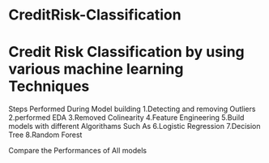 # CreditRisk-Classification
# Credit Risk Classification  by using various machine learning Techniques
<!-- Credit-risk.ipynb contains core logic code -->

Steps Performed During Model building
1.Detecting and removing Outliers
2.performed EDA
3.Removed Colinearity
4.Feature Engineering
5.Build models with different Algorithams Such As
6.Logistic Regression
7.Decision Tree
8.Random Forest

Compare the Performances of All models 
